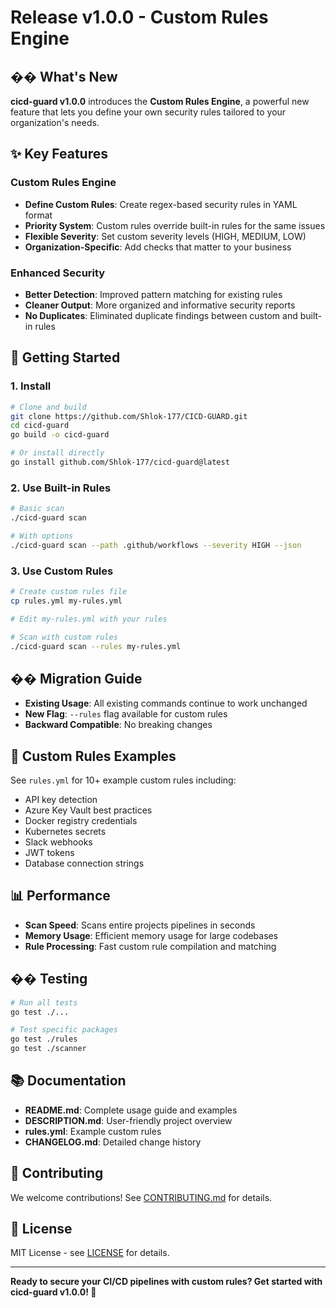 # Release v1.0.0 - Custom Rules Engine

## �� What's New

**cicd-guard v1.0.0** introduces the **Custom Rules Engine**, a powerful new feature that lets you define your own security rules tailored to your organization's needs.

## ✨ Key Features

### Custom Rules Engine
- **Define Custom Rules**: Create regex-based security rules in YAML format
- **Priority System**: Custom rules override built-in rules for the same issues
- **Flexible Severity**: Set custom severity levels (HIGH, MEDIUM, LOW)
- **Organization-Specific**: Add checks that matter to your business

### Enhanced Security
- **Better Detection**: Improved pattern matching for existing rules
- **Cleaner Output**: More organized and informative security reports
- **No Duplicates**: Eliminated duplicate findings between custom and built-in rules

## 🚀 Getting Started

### 1. Install
```bash
# Clone and build
git clone https://github.com/Shlok-177/CICD-GUARD.git
cd cicd-guard
go build -o cicd-guard

# Or install directly
go install github.com/Shlok-177/cicd-guard@latest
```

### 2. Use Built-in Rules
```bash
# Basic scan
./cicd-guard scan

# With options
./cicd-guard scan --path .github/workflows --severity HIGH --json
```

### 3. Use Custom Rules
```bash
# Create custom rules file
cp rules.yml my-rules.yml

# Edit my-rules.yml with your rules

# Scan with custom rules
./cicd-guard scan --rules my-rules.yml
```

## �� Migration Guide

- **Existing Usage**: All existing commands continue to work unchanged
- **New Flag**: `--rules` flag available for custom rules
- **Backward Compatible**: No breaking changes

## 🔧 Custom Rules Examples

See `rules.yml` for 10+ example custom rules including:
- API key detection
- Azure Key Vault best practices
- Docker registry credentials
- Kubernetes secrets
- Slack webhooks
- JWT tokens
- Database connection strings

## 📊 Performance

- **Scan Speed**: Scans entire projects pipelines in seconds
- **Memory Usage**: Efficient memory usage for large codebases
- **Rule Processing**: Fast custom rule compilation and matching

## �� Testing

```bash
# Run all tests
go test ./...

# Test specific packages
go test ./rules
go test ./scanner
```

## 📚 Documentation

- **README.md**: Complete usage guide and examples
- **DESCRIPTION.md**: User-friendly project overview
- **rules.yml**: Example custom rules
- **CHANGELOG.md**: Detailed change history

## 🤝 Contributing

We welcome contributions! See [CONTRIBUTING.md](CONTRIBUTING.md) for details.

## 📄 License

MIT License - see [LICENSE](LICENSE) for details.

---

**Ready to secure your CI/CD pipelines with custom rules? Get started with cicd-guard v1.0.0! 🚀**